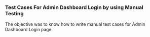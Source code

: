 ### Test Cases For Admin Dashboard Login by using Manual Testing

The objective was to know how to write manual test cases for Admin Dashboard Login page.
